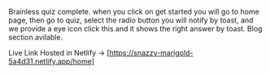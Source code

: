 Brainless quiz complete.
when you click on get started you will go to home page, then go to quiz, select the radio button you will notify by toast, and we provide a eye icon click this and it shows the right answer by toast. Blog section avilable.

Live Link
Hosted in Netlify -> [https://snazzy-marigold-5a4d31.netlify.app/home]

